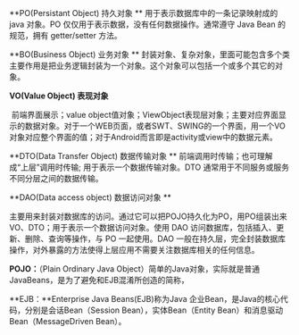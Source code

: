 **PO(Persistant Object) 持久对象 **
		用于表示数据库中的一条记录映射成的 java 对象。PO 仅仅用于表示数据，没有任何数据操作。通常遵守 Java Bean 的规范，拥有 getter/setter 方法。

**BO(Business Object) 业务对象 **
		封装对象、复杂对象，里面可能包含多个类 
		主要作用是把业务逻辑封装为一个对象。这个对象可以包括一个或多个其它的对象。

**VO(Value Object) 表现对象**

​		前端界面展示；value object值对象；ViewObject表现层对象；主要对应界面显示的数据对象。对于一个WEB页面，或者SWT、SWING的一个界面，用一个VO对象对应整个界面的值；对于Android而言即是activity或view中的数据元素。

**DTO(Data Transfer Object) 数据传输对象 **
		前端调用时传输；也可理解成“上层”调用时传输; 用于表示一个数据传输对象。DTO 通常用于不同服务或服务不同分层之间的数据传输。

**DAO(Data access object) 数据访问对象 **

​		主要用来封装对数据库的访问。通过它可以把POJO持久化为PO，用PO组装出来VO、DTO；用于表示一个数据访问对象。使用 DAO 访问数据库，包括插入、更新、删除、查询等操作，与 PO 一起使用。DAO 一般在持久层，完全封装数据库操作，对外暴露的方法使得上层应用不需要关注数据库相关的任何信息。

**POJO：**（Plain Ordinary Java Object）简单的Java对象，实际就是普通JavaBeans，是为了避免和EJB混淆所创造的简称，

**EJB：**Enterprise Java Beans(EJB)称为Java 企业Bean，是Java的核心代码，分别是会话Bean（Session Bean），实体Bean（Entity Bean）和消息驱动Bean（MessageDriven Bean）。

